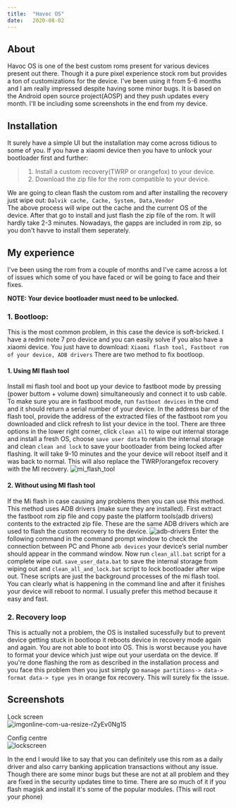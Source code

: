 ```yaml
---
title:  "Havoc OS"
date:   2020-08-02 
---
```


## About
Havoc OS is one of the best custom roms present for various devices present out there. Though it a pure pixel experience stock rom but provides a ton of customizations for the device. I've been using it from 5-6 months and I am really impressed despite having some minor bugs. It is based on the Android open source project(AOSP) and they push updates every month.
I'll be including some screenshots in the end from my device.

## Installation
It surely have a simple UI but the installation may come across tidious to some of you. If you have a xiaomi device then you have to unlock your bootloader first and further:
>1. Install a custom recovery(TWRP or orangefox) to your device.
>2. Download the zip file for the rom compatible to your device.

We are going to clean flash the custom rom and after installing the recovery just wipe out:
`Dalvik cache, Cache, System, Data,Vendor`
<br>
The above process will wipe out the cache and the current OS of the device.
After that go to install and just flash the zip file of the rom. It will hardly take 2-3 minutes. 
Nowadays, the gapps are included in rom zip, so you don't havve to install them seperately.

## My experience
I've been using the rom from a couple of months and I've came across a lot of issues which some of you have faced or will be going to face and their fixes.

**NOTE: Your device bootloader must need to be unlocked.**

### 1. Bootloop:
This is the most common problem, in this case the device is soft-bricked. I have a redmi note 7 pro device and you can easily solve if you also have a xiaomi device. 
You just have to download:
`Xiaomi flash tool, Fastboot rom of your device, ADB drivers`
There are two method to fix bootloop.

#### 1. Using MI flash tool
Install mi flash tool and boot up your device to fastboot mode by pressing (power buttom + volume down) simultaneously and connect it to usb cable. 
To make sure you are in fastboot mode, run `fastboot devices` in the cmd and it should return a serial number of your device.
In the address bar of the flash tool, provide the address of the extracted files of the fastboot rom you downloaded and click refresh to list your device in the tool. There are three options in the lower right corner, click `clean all` to wipe out internal storage and install a fresh OS, choose `save user data` to retain the internal storage and clean `clean and lock` to save your bootloader from being locked after flashing. It will take 9-10 minutes and the your device will reboot itself and it was back to normal. This will also replace the TWRP/orangefox recovery with the MI recovery.
![mi_flash_tool](https://user-images.githubusercontent.com/39915361/89196542-fbec5880-d5c7-11ea-9418-bc5558c061e2.png)

#### 2. Without using MI flash tool
If the Mi flash in case causing any problems then you can use this method. This method uses ADB drivers (make sure they are installed). First extract the fastboot rom zip file and copy paste the platform tools(adb drivers) contents to the extracted zip file.
These are the same ADB drivers which are used to flash the custom recovery to the device.
![adb-drivers](https://user-images.githubusercontent.com/39915361/89196645-1f170800-d5c8-11ea-968d-815bbaae0ba6.jpg)
Enter the following command in the command prompt window to check the connection between PC and Phone `adb devices`
your device’s serial number should appear in the command window.
Now run `clean_all.bat` script for a complete wipe out. `save_user_data.bat` to save the internal storage from wiping out and `clean_all_and_lock.bat` script to lock bootloader after wipe out. These scripts are just the background processes of the mi flash tool. You can clearly what is happening in the command line and after it finishes your device will reboot to normal.
I usually prefer this method because it easy and fast.

### 2. Recovery loop
This is actually not a problem, the OS is installed sucessfully but to prevent device getting stuck in bootloop it reboots device in recovery mode again and again. You are not able to boot into OS.
This is worst because you have to format your device which just wipe out your userdata on the device. If you're done flashing the rom as described in the installation process and you face this problem then you just simply go `manage partitions-> data-> format data-> type yes` in orange fox recovery.
This will surely fix the issue.

## Screenshots
Lock screen
<br>
![imgonline-com-ua-resize-rZyEv0Ng15](https://user-images.githubusercontent.com/39915361/89201641-72d91f80-d5cf-11ea-883b-579e9edd1dbd.jpg)

Config centre
<br>
![lockscreen](https://user-images.githubusercontent.com/39915361/89201545-491ff880-d5cf-11ea-938b-1b4622991f61.jpg)


In the end I would like to say  that you can definitely use this rom as a daily driver and also carry banking application transactions without any issue. Though there are some minor bugs but these are not at all problem and they are fixed in the security updates time to time.
There are so much of it if you flash magisk and install it's some of the popular modules. (This will root your phone)